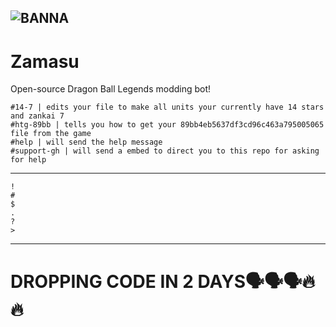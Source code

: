 ![BANNA](https://github.com/PreMed2/Zamasu/assets/163609108/1d6407de-9c9d-42b4-95df-86c983a5bdaa)
---
# Zamasu
Open-source Dragon Ball Legends modding bot!

```bbl drizzy
#14-7 | edits your file to make all units your currently have 14 stars and zankai 7
#htg-89bb | tells you how to get your 89bb4eb5637df3cd96c463a795005065 file from the game
#help | will send the help message
#support-gh | will send a embed to direct you to this repo for asking for help
```

----------------------

```rizzay
!
#
$
.
?
>
```

------

# DROPPING CODE IN 2 DAYS🗣🗣🗣🔥🔥
